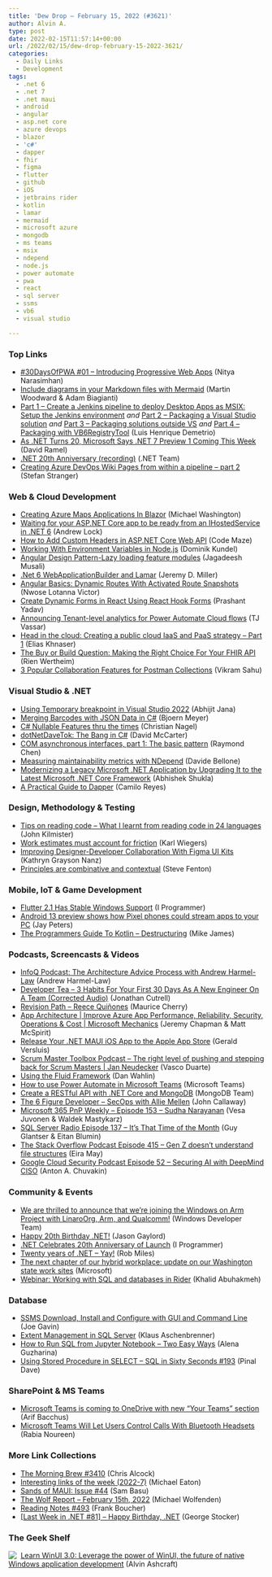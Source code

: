 ```yaml
---
title: 'Dew Drop – February 15, 2022 (#3621)'
author: Alvin A.
type: post
date: 2022-02-15T11:57:14+00:00
url: /2022/02/15/dew-drop-february-15-2022-3621/
categories:
  - Daily Links
  - Development
tags:
  - .net 6
  - .net 7
  - .net maui
  - android
  - angular
  - asp.net core
  - azure devops
  - blazor
  - 'c#'
  - dapper
  - fhir
  - figma
  - flutter
  - github
  - iOS
  - jetbrains rider
  - kotlin
  - lamar
  - mermaid
  - microsoft azure
  - mongodb
  - ms teams
  - msix
  - ndepend
  - node.js
  - power automate
  - pwa
  - react
  - sql server
  - ssms
  - vb6
  - visual studio

---
```

### <a name="top"></a>Top Links

  * <a href="https://dev.to/azure/01-introducing-progressive-web-apps-hi4" target="_blank" rel="noopener">#30DaysOfPWA #01 &#8211; Introducing Progressive Web Apps</a> (Nitya Narasimhan)
  * <a href="https://github.blog/2022-02-14-include-diagrams-markdown-files-mermaid/" target="_blank" rel="noopener">Include diagrams in your Markdown files with Mermaid</a> (Martin Woodward & Adam Biagianti)
  * <a href="https://techcommunity.microsoft.com/t5/windows-dev-appconsult/part-1-create-a-jenkins-pipeline-to-deploy-desktop-apps-as-msix/ba-p/3160398?WT.mc_id=DOP-MVP-4025064" target="_blank" rel="noopener">Part 1 &#8211; Create a Jenkins pipeline to deploy Desktop Apps as MSIX: Setup the Jenkins environment</a> _and_ <a href="https://techcommunity.microsoft.com/t5/windows-dev-appconsult/part-2-create-a-jenkins-pipeline-to-deploy-msix-desktop-apps/ba-p/3160427?WT.mc_id=DOP-MVP-4025064" target="_blank" rel="noopener">Part 2 &#8211; Packaging a Visual Studio solution</a> _and_ <a href="https://techcommunity.microsoft.com/t5/windows-dev-appconsult/part-3-create-a-jenkins-pipeline-to-deploy-msix-desktop-apps/ba-p/3160430?WT.mc_id=DOP-MVP-4025064" target="_blank" rel="noopener">Part 3 &#8211; Packaging solutions outside VS</a> _and_ <a href="https://techcommunity.microsoft.com/t5/windows-dev-appconsult/part-4-create-a-jenkins-pipeline-to-deploy-desktop-apps-as-msix/ba-p/3161873?WT.mc_id=DOP-MVP-4025064" target="_blank" rel="noopener">Part 4 &#8211; Packaging with VB6RegistryTool</a> (Luis Henrique Demetrio)
  * <a href="https://visualstudiomagazine.com/articles/2022/02/14/net-20.aspx" target="_blank" rel="noopener">As .NET Turns 20, Microsoft Says .NET 7 Preview 1 Coming This Week</a> (David Ramel)
  * <a href="https://www.youtube.com/watch?v=67tCWKnweso" target="_blank" rel="noopener">.NET 20th Anniversary (recording)</a> (.NET Team)
  * <a href="https://stefanstranger.github.io/2020/04/25/CreatingAzureDevOpsWIKIPagesFromWithApipelinePart2/" target="_blank" rel="noopener">Creating Azure DevOps Wiki Pages from within a pipeline &#8211; part 2</a> (Stefan Stranger)



### <a name="web"></a>Web & Cloud Development

  * <a href="https://blazorhelpwebsite.com/ViewBlogPost/59" target="_blank" rel="noopener">Creating Azure Maps Applications In Blazor</a> (Michael Washington)
  * <a href="https://andrewlock.net/finding-the-urls-of-an-aspnetcore-app-from-a-hosted-service-in-dotnet-6/" target="_blank" rel="noopener">Waiting for your ASP.NET Core app to be ready from an IHostedService in .NET 6</a> (Andrew Lock)
  * <a href="https://code-maze.com/aspnetcore-add-custom-headers/" target="_blank" rel="noopener">How to Add Custom Headers in ASP.NET Core Web API</a> (Code Maze)
  * <a href="https://www.twilio.com/blog/working-with-environment-variables-in-node-js-html" target="_blank" rel="noopener">Working With Environment Variables in Node.js</a> (Dominik Kundel)
  * <a href="https://dev.to/jagadeeshmusali/angular-design-pattern-lazy-loading-feature-modules-3hfi" target="_blank" rel="noopener">Angular Design Pattern-Lazy loading feature modules</a> (Jagadeesh Musali)
  * <a href="https://jeremydmiller.com/2022/02/14/net-6-webapplicationbuilder-and-lamar/" target="_blank" rel="noopener">.Net 6 WebApplicationBuilder and Lamar</a> (Jeremy D. Miller)
  * <a href="https://www.telerik.com/blogs/angular-basics-dynamic-routes-activated-route-snapshots" target="_blank" rel="noopener">Angular Basics: Dynamic Routes With Activated Route Snapshots</a> (Nwose Lotanna Victor)
  * <a href="https://www.syncfusion.com/blogs/post/create-dynamic-forms-in-react-using-react-hook-forms.aspx" target="_blank" rel="noopener">Create Dynamic Forms in React Using React Hook Forms</a> (Prashant Yadav)
  * <a href="https://powerautomate.microsoft.com/en-us/blog/announcing-tenant-level-analytics-for-power-automate-cloud-flows-preview/" target="_blank" rel="noopener">Announcing Tenant-level analytics for Power Automate Cloud flows</a> (TJ Vassar)
  * <a href="https://www.pluralsight.com/blog/cloud/head-in-the-cloud-with-elias-khnaser-cloud-strategy" target="_blank" rel="noopener">Head in the cloud: Creating a public cloud IaaS and PaaS strategy &#8211; Part 1</a> (Elias Khnaser)
  * <a href="https://fire.ly/blog/fhir-api-buy-or-build-question/" target="_blank" rel="noopener">The Buy or Build Question: Making the Right Choice For Your FHIR API</a> (Rien Wertheim)
  * <a href="https://blog.postman.com/3-popular-collaboration-features-postman-collections/" target="_blank" rel="noopener">3 Popular Collaboration Features for Postman Collections</a> (Vikram Sahu)



### <a name="dotnet"></a>Visual Studio & .NET

  * <a href="https://dailydotnettips.com/using-temporary-breakpoint-in-visual-studio-2022/" target="_blank" rel="noopener">Using Temporary breakpoint in Visual Studio 2022</a> (Abhijit Jana)
  * <a href="https://www.textcontrol.com/blog/2022/02/14/merging-barcodes-with-json-data-in-csharp/" target="_blank" rel="noopener">Merging Barcodes with JSON Data in C#</a> (Bjoern Meyer)
  * <a href="https://csharp.christiannagel.com/2022/02/14/nullable/" target="_blank" rel="noopener">C# Nullable Features thru the times</a> (Christian Nagel)
  * <a href="https://dotnettips.wordpress.com/2022/02/14/dotnetdavetok-the-bang-in-c/" target="_blank" rel="noopener">dotNetDaveTok: The Bang in C#</a> (David McCarter)
  * <a href="https://devblogs.microsoft.com/oldnewthing/20220214-44/?p=106251" target="_blank" rel="noopener">COM asynchronous interfaces, part 1: The basic pattern</a> (Raymond Chen)
  * <a href="https://www.code4it.dev/blog/measure-maintainability-with-ndepend" target="_blank" rel="noopener">Measuring maintainability metrics with NDepend</a> (Davide Bellone)
  * <a href="https://dzone.com/articles/modernizing-a-legacy-microsoftnet-application-by-u" target="_blank" rel="noopener">Modernizing a Legacy Microsoft .NET Application by Upgrading It to the Latest Microsoft .NET Core Framework</a> (Abhishek Shukla)
  * <a href="https://www.red-gate.com/simple-talk/development/dotnet-development/a-practical-guide-to-dapper/" target="_blank" rel="noopener">A Practical Guide to Dapper</a> (Camilo Reyes)



### <a name="design"></a>Design, Methodology & Testing

  * <a href="https://www.blueboxes.co.uk/tips-on-reading-code-what-i-learnt-from-reading-code-in-24-languages" target="_blank" rel="noopener">Tips on reading code &#8211; What I learnt from reading code in 24 languages</a> (John Kilmister)
  * <a href="https://stackoverflow.blog/2022/02/14/work-estimates-must-account-for-friction/" target="_blank" rel="noopener">Work estimates must account for friction</a> (Karl Wiegers)
  * <a href="https://www.telerik.com/blogs/improving-designer-developer-collaboration-figma-ui-kits" target="_blank" rel="noopener">Improving Designer-Developer Collaboration With Figma UI Kits</a> (Kathryn Grayson Nanz)
  * <a href="https://www.stevefenton.co.uk/2022/02/principles-are-combinative-and-contextual/" target="_blank" rel="noopener">Principles are combinative and contextual</a> (Steve Fenton)



### <a name="mobile"></a>Mobile, IoT & Game Development

  * <a href="http://www.i-programmer.info/news/87-web-development/15216-flutter-21-has-stable-windows-support.html" target="_blank" rel="noopener">Flutter 2.1 Has Stable Windows Support</a> (I Programmer)
  * <a href="https://www.theverge.com/2022/2/14/22933951/google-android-13-pixel-streaming-apps-notifications-chromebook-pc" target="_blank" rel="noopener">Android 13 preview shows how Pixel phones could stream apps to your PC</a> (Jay Peters)
  * <a href="http://www.i-programmer.info/programming/other-languages/13993-the-programmers-guide-to-kotlin-destructuring.html" target="_blank" rel="noopener">The Programmers Guide To Kotlin &#8211; Destructuring</a> (Mike James)



### <a name="podcasts"></a>Podcasts, Screencasts & Videos

  * <a href="https://www.infoq.com/podcasts/architecture-advice-process/" target="_blank" rel="noopener">InfoQ Podcast: The Architecture Advice Process with Andrew Harmel-Law</a> (Andrew Harmel-Law)
  * <a href="https://developertea.com/episodes/40dcc2b0-5175-4417-9aa4-10c0e0f9843f" target="_blank" rel="noopener">Developer Tea &#8211; 3 Habits For Your First 30 Days As A New Engineer On A Team (Corrected Audio)</a> (Jonathan Cutrell)
  * <a href="https://revisionpath.com/reece-quinones" target="_blank" rel="noopener">Revision Path &#8211; Reece Quiñones</a> (Maurice Cherry)
  * <a href="http://www.youtube.com/watch?v=xDhaHSK7mgM" target="_blank" rel="noopener">App Architecture | Improve Azure App Performance, Reliability, Security, Operations & Cost | Microsoft Mechanics</a> (Jeremy Chapman & Matt McSpirit)
  * <a href="https://www.youtube.com/watch?v=kpZi5xAvpZA" target="_blank" rel="noopener">Release Your .NET MAUI iOS App to the Apple App Store</a> (Gerald Versluis)
  * <a href="https://scrummastertoolbox.libsyn.com/the-right-level-of-pushing-and-stepping-back-for-scrum-masters-jan-neudecker" target="_blank" rel="noopener">Scrum Master Toolbox Podcast &#8211; The right level of pushing and stepping back for Scrum Masters | Jan Neudecker</a> (Vasco Duarte)
  * <a href="https://www.youtube.com/watch?v=kNmK9n4_jUM" target="_blank" rel="noopener">Using the Fluid Framework</a> (Dan Wahlin)
  * <a href="http://www.youtube.com/watch?v=L21am5LOk0s" target="_blank" rel="noopener">How to use Power Automate in Microsoft Teams</a> (Microsoft Teams)
  * <a href="http://www.youtube.com/watch?v=jJK9alBkzU0" target="_blank" rel="noopener">Create a RESTful API with .NET Core and MongoDB</a> (MongoDB Team)
  * <a href="https://6figuredev.com/podcast/secops-with-allie-mellen/" target="_blank" rel="noopener">The 6 Figure Developer &#8211; SecOps with Allie Mellen</a> (John Callaway)
  * <a href="https://techcommunity.microsoft.com/t5/microsoft-365-pnp-blog/microsoft-365-pnp-weekly-episode-153-sudha-narayanan/ba-p/3164026?WT.mc_id=DOP-MVP-4025064" target="_blank" rel="noopener">Microsoft 365 PnP Weekly &#8211; Episode 153 &#8211; Sudha Narayanan</a> (Vesa Juvonen & Waldek Mastykarz)
  * <a href="http://sqlserverradio.com/episode-137" target="_blank" rel="noopener">SQL Server Radio Episode 137 &#8211; It&#8217;s That Time of the Month</a> (Guy Glantser & Eitan Blumin)
  * <a href="https://stackoverflow.blog/2022/02/15/gen-z-doesnt-understand-file-structures-ep-415/" target="_blank" rel="noopener">The Stack Overflow Podcast Episode 415 &#8211; Gen Z doesn’t understand file structures</a> (Eira May)
  * <a href="https://cloudsecuritypodcast.libsyn.com/ep52-securing-ai-with-deepmind-ciso" target="_blank" rel="noopener">Google Cloud Security Podcast Episode 52 &#8211; Securing AI with DeepMind CISO</a> (Anton A. Chuvakin)



### <a name="events"></a>Community & Events

  * <a href="https://twitter.com/windowsdev/status/1493271210133798912" target="_blank" rel="noopener">We are thrilled to announce that we&#8217;re joining the Windows on Arm Project with LinaroOrg, Arm, and Qualcomm!</a> (Windows Developer Team)
  * <a href="https://www.jasongaylord.com/blog/2022/02/14/happy-20th-birthday-dotnet" target="_blank" rel="noopener">Happy 20th Birthday .NET!</a> (Jason Gaylord)
  * <a href="http://www.i-programmer.info/news/89-net/15214-net-celebrates-20th-anniversary-of-launch.html" target="_blank" rel="noopener">.NET Celebrates 20th Anniversary of Launch</a> (I Programmer)
  * <a href="https://www.robmiles.com/journal/2022/2/14/twenty-years-of-net-yay" target="_blank" rel="noopener">Twenty years of .NET &#8211; Yay!</a> (Rob Miles)
  * <a href="https://blogs.microsoft.com/blog/2022/02/14/the-next-chapter-of-our-hybrid-workplace-update-on-our-washington-state-work-sites/" target="_blank" rel="noopener">The next chapter of our hybrid workplace: update on our Washington state work sites</a> (Microsoft)
  * <a href="https://blog.jetbrains.com/dotnet/2022/02/15/webinar-working-with-sql-and-databases-in-rider/" target="_blank" rel="noopener">Webinar: Working with SQL and databases in Rider</a> (Khalid Abuhakmeh)



### <a name="sql"></a>Database

  * <a href="https://www.mssqltips.com/sqlservertip/7156/ssms-download-install-configure/" target="_blank" rel="noopener">SSMS Download, Install and Configure with GUI and Command Line</a> (Joe Gavin)
  * <a href="https://www.sqlservercentral.com/blogs/extent-management-in-sql-server" target="_blank" rel="noopener">Extent Management in SQL Server</a> (Klaus Aschenbrenner)
  * <a href="https://blog.jetbrains.com/datalore/2022/02/14/how-to-run-sql-from-jupyter-notebook-two-easy-ways/" target="_blank" rel="noopener">How to Run SQL from Jupyter Notebook – Two Easy Ways</a> (Alena Guzharina)
  * <a href="https://blog.sqlauthority.com/2022/02/15/using-stored-procedure-in-select-sql-in-sixty-seconds-193/?utm_source=rss&utm_medium=rss&utm_campaign=using-stored-procedure-in-select-sql-in-sixty-seconds-193" target="_blank" rel="noopener">Using Stored Procedure in SELECT – SQL in Sixty Seconds #193</a> (Pinal Dave)



### <a name="sp"></a>SharePoint & MS Teams

  * <a href="https://www.onmsft.com/office365/microsoft-onedrive-teams-integration" target="_blank" rel="noopener">Microsoft Teams is coming to OneDrive with new &#8220;Your Teams&#8221; section</a> (Arif Bacchus)
  * <a href="https://petri.com/microsoft-teams-control-calls-bluetooth-headsets" target="_blank" rel="noopener">Microsoft Teams Will Let Users Control Calls With Bluetooth Headsets</a> (Rabia Noureen)



### <a name="links"></a>More Link Collections

  * <a href="https://blog.cwa.me.uk/2022/02/15/the-morning-brew-3410/" target="_blank" rel="noopener">The Morning Brew #3410</a> (Chris Alcock)
  * <a href="https://samestuffdifferentday.com/2022/02/14/interesting-links-of-the-week-2022-7/" target="_blank" rel="noopener">Interesting links of the week (2022-7)</a> (Michael Eaton)
  * <a href="https://www.telerik.com/blogs/sands-maui-issue-44" target="_blank" rel="noopener">Sands of MAUI: Issue #44</a> (Sam Basu)
  * <a href="https://michael-wolfenden.github.io/2022/02/15/february-15th-2022/" target="_blank" rel="noopener">The Wolf Report &#8211; February 15th, 2022</a> (Michael Wolfenden)
  * <a href="http://www.frankysnotes.com/2022/02/reading-notes-493.html" target="_blank" rel="noopener">Reading Notes #493</a> (Frank Boucher)
  * <a href="https://georgestocker.com/2022/02/14/last-week-in-net-81-happy-birthday-net/" target="_blank" rel="noopener">[Last Week in .NET #81] – Happy Birthday, .NET</a> (George Stocker)



### <a name="shelf"></a>The Geek Shelf

<a href="https://www.amazon.com/dp/1800208669/" target="_blank" rel="noopener"><img decoding="async" align="left" style="margin: 0px 4px 0px 0px; border: 0px currentcolor; border-image: none; float: left; display: inline; background-image: none;" src="https://m.media-amazon.com/images/I/41Z9lMC71WL._SS135_.jpg" border="0" /></a>&nbsp;<a href="https://www.amazon.com/dp/1800208669/" target="_blank" rel="noopener">Learn WinUI 3.0: Leverage the power of WinUI, the future of native Windows application development</a> (Alvin Ashcraft)